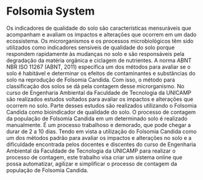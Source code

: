 # Folsomia System

Os indicadores de qualidade do solo são características mensuráveis que acompanham e avaliam os impactos e alterações que ocorrem em um dado ecossistema. Os microrganismos e os processos microbiológicos têm sido utilizados como indicadores sensíveis de qualidade do solo porque respondem rapidamente às mudanças no solo e são responsáveis pela degradação da matéria orgânica e ciclagem de nutrientes.
A norma ABNT NBR ISO 11267 (ABNT, 2011) específica um dos métodos para avaliar se o solo é habitável e determinar os efeitos de contaminantes e substâncias do solo na reprodução de Folsomia Candida. Com isso, o método para classificação dos solos se dá pela contagem desse microrganismo.
No curso de Engenharia Ambiental da Faculdade de Tecnologia da UNICAMP são realizados estudos voltados para avaliar os impactos e alterações que ocorrem no solo. Parte desses estudos são realizados utilizando o Folsomia Candida como bioindicador de qualidade do solo. O processo de contagem da população de Folsomia Candida em um determinado solo é realizado manualmente. É um processo trabalhoso e demorado, que pode chegar a durar de 2 a 10 dias.
	Tendo em vista a utilização do Folsomia Candida como um dos métodos padrão para avaliar os impactos e alterações no solo e a dificuldade encontrada pelos docentes e discentes do curso de Engenharia Ambiental da Faculdade de Tecnologia da UNICAMP para realizar o processo de contagem, este trabalho visa criar um sistema online que possa automatizar, agilizar e simplificar o processo de contagem da população de Folsomia Candida. 
